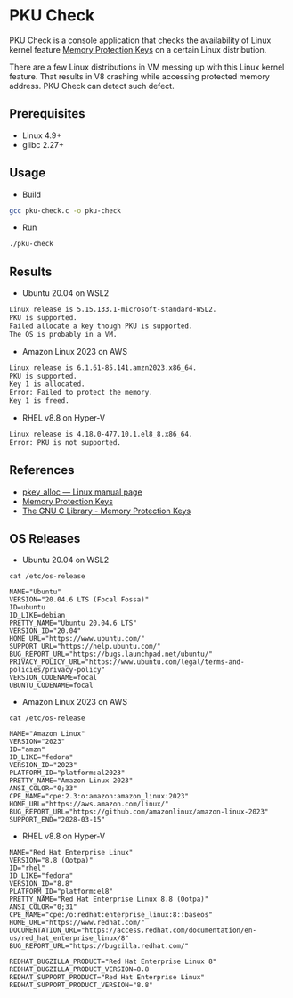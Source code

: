 # PKU Check

PKU Check is a console application that checks the availability of Linux kernel feature [Memory Protection Keys](https://www.kernel.org/doc/html/next/core-api/protection-keys.html) on a certain Linux distribution.

There are a few Linux distributions in VM messing up with this Linux kernel feature. That results in V8 crashing while accessing protected memory address. PKU Check can detect such defect.

## Prerequisites

- Linux 4.9+
- glibc 2.27+

## Usage

- Build

```sh
gcc pku-check.c -o pku-check
```

- Run

```sh
./pku-check
```

## Results

- Ubuntu 20.04 on WSL2

```txt
Linux release is 5.15.133.1-microsoft-standard-WSL2.
PKU is supported.
Failed allocate a key though PKU is supported.
The OS is probably in a VM.
```

- Amazon Linux 2023 on AWS

```txt
Linux release is 6.1.61-85.141.amzn2023.x86_64.
PKU is supported.
Key 1 is allocated.
Error: Failed to protect the memory.
Key 1 is freed.
```

- RHEL v8.8 on Hyper-V

```txt
Linux release is 4.18.0-477.10.1.el8_8.x86_64.
Error: PKU is not supported.
```

## References

- [pkey_alloc — Linux manual page](https://man7.org/linux/man-pages/man2/pkey_alloc.2.html)
- [Memory Protection Keys](https://www.kernel.org/doc/html/next/core-api/protection-keys.html)
- [The GNU C Library - Memory Protection Keys](https://www.gnu.org/software/libc/manual/html_mono/libc.html#Memory-Protection-Keys)

## OS Releases

- Ubuntu 20.04 on WSL2

```properties
cat /etc/os-release

NAME="Ubuntu"
VERSION="20.04.6 LTS (Focal Fossa)"
ID=ubuntu
ID_LIKE=debian
PRETTY_NAME="Ubuntu 20.04.6 LTS"
VERSION_ID="20.04"
HOME_URL="https://www.ubuntu.com/"
SUPPORT_URL="https://help.ubuntu.com/"
BUG_REPORT_URL="https://bugs.launchpad.net/ubuntu/"
PRIVACY_POLICY_URL="https://www.ubuntu.com/legal/terms-and-policies/privacy-policy"
VERSION_CODENAME=focal
UBUNTU_CODENAME=focal
```

- Amazon Linux 2023 on AWS

```properties
cat /etc/os-release

NAME="Amazon Linux"
VERSION="2023"
ID="amzn"
ID_LIKE="fedora"
VERSION_ID="2023"
PLATFORM_ID="platform:al2023"
PRETTY_NAME="Amazon Linux 2023"
ANSI_COLOR="0;33"
CPE_NAME="cpe:2.3:o:amazon:amazon_linux:2023"
HOME_URL="https://aws.amazon.com/linux/"
BUG_REPORT_URL="https://github.com/amazonlinux/amazon-linux-2023"
SUPPORT_END="2028-03-15"
```

- RHEL v8.8 on Hyper-V

```properties
NAME="Red Hat Enterprise Linux"
VERSION="8.8 (Ootpa)"
ID="rhel"
ID_LIKE="fedora"
VERSION_ID="8.8"
PLATFORM_ID="platform:el8"
PRETTY_NAME="Red Hat Enterprise Linux 8.8 (Ootpa)"
ANSI_COLOR="0;31"
CPE_NAME="cpe:/o:redhat:enterprise_linux:8::baseos"
HOME_URL="https://www.redhat.com/"
DOCUMENTATION_URL="https://access.redhat.com/documentation/en-us/red_hat_enterprise_linux/8"
BUG_REPORT_URL="https://bugzilla.redhat.com/"

REDHAT_BUGZILLA_PRODUCT="Red Hat Enterprise Linux 8"
REDHAT_BUGZILLA_PRODUCT_VERSION=8.8
REDHAT_SUPPORT_PRODUCT="Red Hat Enterprise Linux"
REDHAT_SUPPORT_PRODUCT_VERSION="8.8"
```
